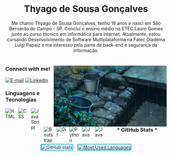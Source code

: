<h1 align="center">Thyago de Sousa Gonçalves</h1>

<p align="center">
  Me chamo Thyago de Sousa Gonçalves, tenho 19 anos e nasci em São Bernardo do Campo - SP. Concluí o ensino médio na ETEC Lauro Gomes junto ao curso técnico em informática para internet. Atualmente, estou cursando Desenvolvimento de Software Multiplataforma na Fatec Diadema Luigi Papaiz e me interesso pela parte de back-end e segurança da informação.
</p>

#

<img align="right" alt="" height="190px" src="./src/water.gif">

<h3 align="left">Connect with me!</h3>

[![E-mail](https://img.shields.io/badge/-Email-000?style=for-the-badge&logo=microsoft-outlook&logoColor=FF00F6&color:FFF)](mailto:meduardacardoso.121@gmail.com)
[![LinkedIn](https://img.shields.io/badge/-LinkedIn-000?style=for-the-badge&logo=linkedin&logoColor=FF00F6&color:FFF)](https://www.linkedin.com/in/mari4souza/)


<h3 align="left">Linguagens e Tecnologias</h3>

<img 
    align="left" 
    alt="HTML"
    title="HTML" 
    width="30px" 
    style="padding-right: 10px;" 
    src="https://cdn.jsdelivr.net/gh/devicons/devicon@latest/icons/html5/html5-original.svg" 
/>
<img 
    align="left" 
    alt="CSS" 
    title="CSS"
    width="30px" 
    style="padding-right: 10px;" 
    src="https://cdn.jsdelivr.net/gh/devicons/devicon@latest/icons/css3/css3-original.svg" 
/>
<img 
    align="left" 
    alt="JavaScript" 
    title="JavaScript"
    width="30px" 
    style="padding-right: 10px;" 
    src="https://cdn.jsdelivr.net/gh/devicons/devicon@latest/icons/javascript/javascript-original.svg" 
/>
<img 
    align="left" 
    alt="Bootstrap"
    title="Bootstrap" 
    width="30px" 
    style="padding-right: 10px;" 
    src="https://cdn.jsdelivr.net/gh/devicons/devicon@latest/icons/bootstrap/bootstrap-original.svg" 
/>
<img 
    align="left" 
    alt="Git" 
    title="Git"
    width="30px" 
    style="padding-right: 10px;" 
    src="https://cdn.jsdelivr.net/gh/devicons/devicon@latest/icons/git/git-original.svg" 
/>
<img 
    align="left" 
    alt="Python" 
    title="Python"
    width="30px" 
    style="padding-right: 10px;" 
    src="https://cdn.jsdelivr.net/gh/devicons/devicon@latest/icons/python/python-original.svg" 
/>
<img 
    align="left" 
    alt="Java" 
    title="Java"
    width="30px" 
    style="padding-right: 10px;" 
    src="https://cdn.jsdelivr.net/gh/devicons/devicon@latest/icons/java/java-original.svg" 
/>
<img 
    align="left" 
    alt="Java" 
    title="Java"
    width="30px" 
    style="padding-right: 10px;" 
    src="https://cdn.jsdelivr.net/gh/devicons/devicon@latest/icons/mysql/mysql-original.svg" 
/>


<br/>
<br/>

<div style="text-align: center;" align="center">
  <h3>* GitHub Stats *</h3>
  <br>
  <img 
    src="https://github-readme-stats.vercel.app/api?username=thygasousa&show_icons=true&theme=tokyonight&include_all_commits=true&locale=pt-br&bg_color=000&text_color=00BFFF&icon_color=00BFFF&title_color=00BFFF&border_color=00BFFF" 
    alt="GitHub stats"
    style="margin-right: 10px; border-radius: 3px; border: 2px solid #00BFFF;"
  />
  
  <a href="https://github.com/thygasousa/github-readme-stats">
    <img 
      src="https://github-readme-stats.vercel.app/api/top-langs/?username=thygasousa&line_height=10&card_width=290&theme=tokyonight&layout=compact&custom_title=Tecnologias&langs_count=9&bg_color=000&text_color=00BFFF&title_color=00BFFF&border_color=00BFFF" 
      alt="Most Used Languages"
      style="border-radius: 3px; border: 2px solid #00BFFF;"
    />
  </a>
</div>
